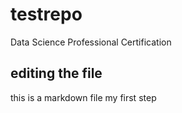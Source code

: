 # testrepo
Data Science Professional Certification
## editing the file
this is a markdown file
my first step 
